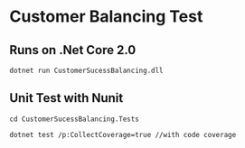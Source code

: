 # Customer Balancing Test

## Runs on .Net Core 2.0

```Csharp
dotnet run CustomerSucessBalancing.dll
```

## Unit Test with Nunit

```Csharp
cd CustomerSucessBalancing.Tests

dotnet test /p:CollectCoverage=true //with code coverage
```
